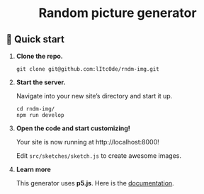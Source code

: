<h1 align="center">
  Random picture generator
</h1>

## 🚀 Quick start

1.  **Clone the repo.**

    ```shell
    git clone git@github.com:lItc0de/rndm-img.git
    ```

2.  **Start the server.**

    Navigate into your new site’s directory and start it up.

    ```shell
    cd rndm-img/
    npm run develop
    ```

3.  **Open the code and start customizing!**

    Your site is now running at http://localhost:8000!

    Edit `src/sketches/sketch.js` to create awesome images.

4.  **Learn more**

    This generator uses **p5.js**. Here is the [documentation](https://p5js.org/).
